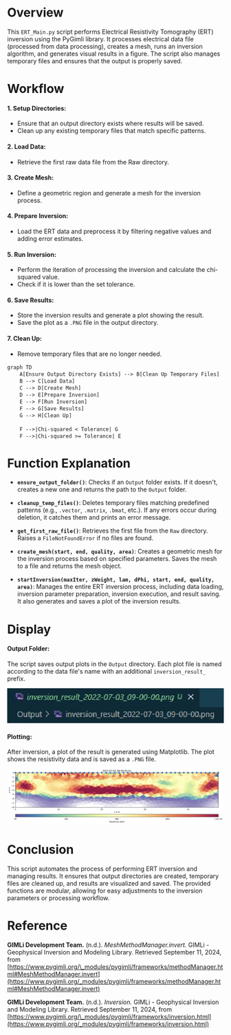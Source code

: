 # Overview

This `ERT_Main.py` script performs Electrical Resistivity Tomography (ERT) inversion using the PyGimli library. It processes electrical data file (processed from data processing), creates a mesh, runs an inversion algorithm, and generates visual results in a figure. The script also manages temporary files and ensures that the output is properly saved.

# Workflow

#### 1. Setup Directories:

- Ensure that an output directory exists where results will be saved.
- Clean up any existing temporary files that match specific patterns.

#### 2. Load Data:

- Retrieve the first raw data file from the Raw directory.

#### 3. Create Mesh:

- Define a geometric region and generate a mesh for the inversion process.

#### 4. Prepare Inversion:

- Load the ERT data and preprocess it by filtering negative values and adding error estimates.

#### 5. Run Inversion:

- Perform the iteration of processing the inversion and calculate the chi-squared value.
- Check if it is lower than the set tolerance.

#### 6. Save Results:

- Store the inversion results and generate a plot showing the result.
- Save the plot as a `.PNG` file in the output directory.

#### 7. Clean Up:

- Remove temporary files that are no longer needed.

```mermaid
graph TD
    A[Ensure Output Directory Exists] --> B[Clean Up Temporary Files]
    B --> C[Load Data]
    C --> D[Create Mesh]
    D --> E[Prepare Inversion]
    E --> F[Run Inversion]
    F --> G[Save Results]
    G --> H[Clean Up]

    F -->|Chi-squared < Tolerance| G
    F -->|Chi-squared >= Tolerance| E
```

# Function Explanation

- **`ensure_output_folder()`**: Checks if an `Output` folder exists. If it doesn't, creates a new one and returns the path to the `Output` folder.

- **`cleanup_temp_files()`**: Deletes temporary files matching predefined patterns (e.g., `.vector`, `.matrix`, `.bmat`, etc.). If any errors occur during deletion, it catches them and prints an error message.

- **`get_first_raw_file()`**: Retrieves the first file from the `Raw` directory. Raises a `FileNotFoundError` if no files are found.

- **`create_mesh(start, end, quality, area)`**: Creates a geometric mesh for the inversion process based on specified parameters. Saves the mesh to a file and returns the mesh object.

- **`startInversion(maxIter, zWeight, lam, dPhi, start, end, quality, area)`**: Manages the entire ERT inversion process, including data loading, inversion parameter preparation, inversion execution, and result saving. It also generates and saves a plot of the inversion results.

# Display

#### Output Folder:

The script saves output plots in the `Output` directory. Each plot file is named according to the data file's name with an additional `inversion_result_` prefix.

![alt text](Output.png)

#### Plotting:

After inversion, a plot of the result is generated using Matplotlib. The plot shows the resistivity data and is saved as a `.PNG` file.

![alt text](inversion_result_.png)

# Conclusion

This script automates the process of performing ERT inversion and managing results. It ensures that output directories are created, temporary files are cleaned up, and results are visualized and saved. The provided functions are modular, allowing for easy adjustments to the inversion parameters or processing workflow.

# Reference

**GIMLi Development Team.** (n.d.). _MeshMethodManager.invert._ GIMLi - Geophysical Inversion and Modeling Library. Retrieved September 11, 2024, from [https://www.pygimli.org/\_modules/pygimli/frameworks/methodManager.html#MeshMethodManager.invert](https://www.pygimli.org/_modules/pygimli/frameworks/methodManager.html#MeshMethodManager.invert)

**GIMLi Development Team.** (n.d.). _Inversion._ GIMLi - Geophysical Inversion and Modeling Library. Retrieved September 11, 2024, from [https://www.pygimli.org/\_modules/pygimli/frameworks/inversion.html](https://www.pygimli.org/_modules/pygimli/frameworks/inversion.html)
